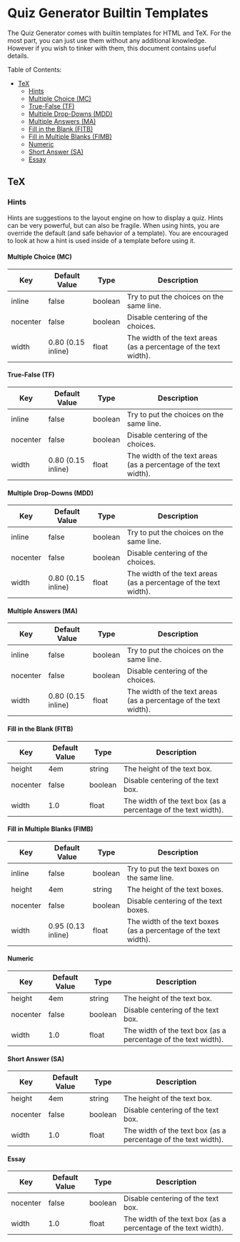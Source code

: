 # Quiz Generator Builtin Templates

The Quiz Generator comes with builtin templates for HTML and TeX.
For the most part, you can just use them without any additional knowledge.
However if you wish to tinker with them,
this document contains useful details.

Table of Contents:
 - [TeX](#tex)
   - [Hints](#hints)
    - [Multiple Choice (MC)](#multiple-choice-mc)
    - [True-False (TF)](#true-false-tf)
    - [Multiple Drop-Downs (MDD)](#multiple-drop-downs-mdd)
    - [Multiple Answers (MA)](#multiple-answers-ma)
    - [Fill in the Blank (FITB)](#fill-in-the-blank-fitb)
    - [Fill in Multiple Blanks (FIMB)](#fill-in-multiple-blanks-fimb)
    - [Numeric](#numeric)
    - [Short Answer (SA)](#short-answer-sa)
    - [Essay](#essay)

## TeX

### Hints

Hints are suggestions to the layout engine on how to display a quiz.
Hints can be very powerful, but can also be fragile.
When using hints, you are override the default (and safe behavior of a template).
You are encouraged to look at how a hint is used inside of a template before using it.

#### Multiple Choice (MC)

| Key      | Default Value      | Type    | Description                              |
|----------|--------------------|---------|------------------------------------------|
| inline   | false              | boolean | Try to put the choices on the same line. |
| nocenter | false              | boolean | Disable centering of the choices.        |
| width    | 0.80 (0.15 inline) | float   | The width of the text areas (as a percentage of the text width). |

#### True-False (TF)

| Key      | Default Value      | Type    | Description                              |
|----------|--------------------|---------|------------------------------------------|
| inline   | false              | boolean | Try to put the choices on the same line. |
| nocenter | false              | boolean | Disable centering of the choices.        |
| width    | 0.80 (0.15 inline) | float   | The width of the text areas (as a percentage of the text width). |

#### Multiple Drop-Downs (MDD)

| Key      | Default Value      | Type    | Description                              |
|----------|--------------------|---------|------------------------------------------|
| inline   | false              | boolean | Try to put the choices on the same line. |
| nocenter | false              | boolean | Disable centering of the choices.        |
| width    | 0.80 (0.15 inline) | float   | The width of the text areas (as a percentage of the text width). |

#### Multiple Answers (MA)

| Key      | Default Value      | Type    | Description                              |
|----------|--------------------|---------|------------------------------------------|
| inline   | false              | boolean | Try to put the choices on the same line. |
| nocenter | false              | boolean | Disable centering of the choices.        |
| width    | 0.80 (0.15 inline) | float   | The width of the text areas (as a percentage of the text width). |

#### Fill in the Blank (FITB)

| Key      | Default Value | Type    | Description                        |
|----------|---------------|---------|------------------------------------|
| height   | 4em           | string  | The height of the text box.        |
| nocenter | false         | boolean | Disable centering of the text box. |
| width    | 1.0           | float   | The width of the text box (as a percentage of the text width). |

#### Fill in Multiple Blanks (FIMB)

| Key      | Default Value      | Type    | Description                                 |
|----------|--------------------|---------|---------------------------------------------|
| inline   | false              | boolean | Try to put the text boxes on the same line. |
| height   | 4em                | string  | The height of the text boxes.               |
| nocenter | false              | boolean | Disable centering of the text boxes.        |
| width    | 0.95 (0.13 inline) | float   | The width of the text boxes (as a percentage of the text width). |

#### Numeric

| Key      | Default Value | Type    | Description                        |
|----------|---------------|---------|------------------------------------|
| height   | 4em           | string  | The height of the text box.        |
| nocenter | false         | boolean | Disable centering of the text box. |
| width    | 1.0           | float   | The width of the text box (as a percentage of the text width). |

#### Short Answer (SA)

| Key      | Default Value | Type    | Description                        |
|----------|---------------|---------|------------------------------------|
| height   | 4em           | string  | The height of the text box.        |
| nocenter | false         | boolean | Disable centering of the text box. |
| width    | 1.0           | float   | The width of the text box (as a percentage of the text width). |

#### Essay

| Key      | Default Value | Type    | Description                        |
|----------|---------------|---------|------------------------------------|
| nocenter | false         | boolean | Disable centering of the text box. |
| width    | 1.0           | float   | The width of the text box (as a percentage of the text width). |
